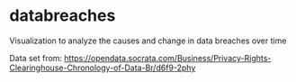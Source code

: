 # databreaches
Visualization to analyze the causes and change in data breaches over time

Data set from: 
https://opendata.socrata.com/Business/Privacy-Rights-Clearinghouse-Chronology-of-Data-Br/d6f9-2phy
